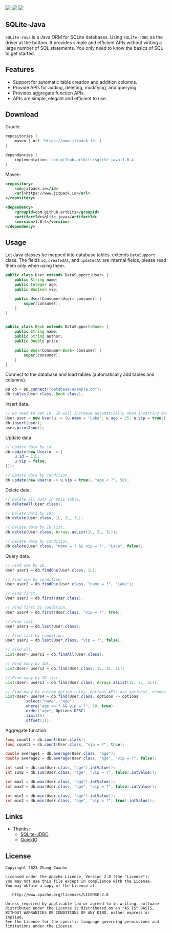 [![](https://jitpack.io/v/artbits/sqlite-java.svg)](https://jitpack.io/#artbits/sqlite-java)
[![](https://img.shields.io/badge/JDK-8%20%2B-%23DD964D)](https://jdk.java.net/)
[![](https://img.shields.io/badge/license-Apache--2.0-%234377BF)](#license)


## SQLite-Java
``SQLite-Java`` is a Java ORM for SQLite databases. Using ``SQLite-JDBC`` as the driver at the bottom. It provides simple and efficient APIs without writing a large number of SQL statements. You only need to know the basics of SQL to get started.


## Features
 + Support for automatic table creation and addition columns.
 + Provide APIs for adding, deleting, modifying, and querying.
 + Provides aggregate function APIs.
 + APIs are simple, elegant and efficient to use.


## Download
Gradle:
```groovy
repositories {
    maven { url 'https://www.jitpack.io' }
}

dependencies {
    implementation 'com.github.artbits:sqlite-java:1.0.4'
}
```
Maven:
```xml
<repository>
    <id>jitpack.io</id>
    <url>https://www.jitpack.io</url>
</repository>

<dependency>
    <groupId>com.github.artbits</groupId>
    <artifactId>sqlite-java</artifactId>
    <version>1.0.4</version>
</dependency>
```


## Usage
Let Java classes be mapped into database tables. extends ``DataSupport`` class. The fields ``id``, ``createdAt``, and ``updatedAt`` are internal fields, please read them only when using them.
```java
public class User extends DataSupport<User> {
    public String name;
    public Integer age;
    public Boolean vip;

    public User(Consumer<User> consumer) {
        super(consumer);
    }
}


public class Book extends DataSupport<Book> {
    public String name;
    public String author;
    public Double price;

    public Book(Consumer<Book> consumer) {
        super(consumer);
    }
}
```

Connect to the database and load tables (automatically add tables and columns).
```java
DB db = DB.connect("database/example.db");
db.tables(User.class, Book.class);
```

Insert data.
```java
// No need to set ID, ID will increase automatically when inserting data.
User user = new User(u -> {u.name = "Lake"; u.age = 25; u.vip = true;});
db.insert(user);
user.printJson();
```

Update data.
```java
// Update data by id.
db.update(new User(u -> {
    u.id = 11L;
    u.vip = false;
}));

// Update data by condition.
db.update(new User(u -> u.vip = true), "age < ?", 50);
```

Delete data.
```java
// Delete all data in this table.
db.deleteAll(User.class);

// Delete data by IDs.
db.delete(User.class, 1L, 2L, 3L);

// Delete data by ID list.
db.delete(User.class, Arrays.asList(1L, 2L, 3L));

// Delete data by condition.
db.delete(User.class, "name = ? && vip = ?", "Lake", false);
```

Query data.
```java
// Find one by ID.
User user1 = db.findOne(User.class, 1L);

// Find one by condition.
User user2 = db.findOne(User.class, "name = ?", "Lake");

// Find first.
User user3 = db.first(User.class);

// Find first by condition.
User user4 = db.first(User.class, "vip = ?", true);

// Find last.
User user1 = db.last(User.class);

// Find last by condition.
User user2 = db.last(User.class, "vip = ?", false);

// Find all.
List<User> users1 = db.findAll(User.class);

// Find many by IDs.
List<User> users2 = db.find(User.class, 1L, 2L, 3L);

// Find many by ID list.
List<User> users3 = db.find(User.class, Arrays.asList(1L, 2L, 3L));

// Find many by custom option rules. Options APIs are optional, choose according to actual needs.
List<User> users4 = db.find(User.class, options -> options
        .select("name", "age")
        .where("age <= ? && vip = ?", 50, true)
        .order("age", Options.DESC)
        .limit(5)
        .offset(1));
```

Aggregate function.
```java
long count1 = db.count(User.class);
long count2 = db.count(User.class, "vip = ?", true);

double average1 = db.average(User.class, "age");
double average2 = db.average(User.class, "age", "vip = ?", false);

int sum1 = db.sum(User.class, "age").intValue();
int sum2 = db.sum(User.class, "age", "vip = ?", false).intValue();

int max1 = db.max(User.class, "age").intValue();
int max2 = db.max(User.class, "age", "vip = ?", false).intValue();

int min1 = db.min(User.class, "age").intValue();
int min2 = db.min(User.class, "age", "vip = ?", true).intValue();
```



## Links
+ Thanks: 
    + [SQLite-JDBC](https://github.com/xerial/sqlite-jdbc)
    + [QuickIO](https://github.com/artbits/quickio)


## License
```
Copyright 2023 Zhang Guanhu

Licensed under the Apache License, Version 2.0 (the "License");
you may not use this file except in compliance with the License.
You may obtain a copy of the License at

   http://www.apache.org/licenses/LICENSE-2.0

Unless required by applicable law or agreed to in writing, software
distributed under the License is distributed on an "AS IS" BASIS,
WITHOUT WARRANTIES OR CONDITIONS OF ANY KIND, either express or implied.
See the License for the specific language governing permissions and
limitations under the License.
